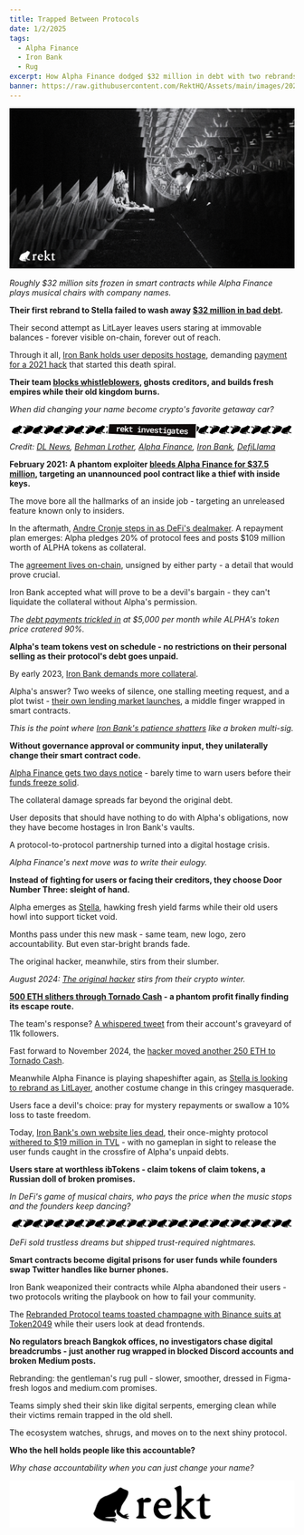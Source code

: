 ```yaml
---
title: Trapped Between Protocols
date: 1/2/2025
tags:
  - Alpha Finance
  - Iron Bank
  - Rug
excerpt: How Alpha Finance dodged $32 million in debt with two rebrands while Iron Bank holds users hostage. Their hacker's recent 500 ETH cash-out is just another twist in this crypto vanishing act. Is rebranding becoming the gentleman's rug pull?
banner: https://raw.githubusercontent.com/RektHQ/Assets/main/images/2023/01/two-protocols-one-rug-header.png
---
```

![](https://raw.githubusercontent.com/RektHQ/Assets/main/images/2023/01/two-protocols-one-rug-header.png)


_Roughly $32 million sits frozen in smart contracts while Alpha Finance plays musical chairs with company names._

  

**Their first rebrand to Stella failed to wash away [$32 million in bad debt](https://www.dlnews.com/articles/defi/defi-partners-clash-over-32m-bad-debt-iron-bank-alpha-homora).**

  

Their second attempt as LitLayer leaves users staring at immovable balances - forever visible on-chain, forever out of reach.

  

Through it all, [Iron Bank holds user deposits hostage](https://rekt.news/iron-alpha/), demanding [payment for a 2021 hack](https://blog.alphaventuredao.io/joint-announcement-on-funds-repayment/) that started this death spiral.

  

**Their team [blocks whistleblowers](https://x.com/BehmanLrother/status/1870744671464341662), ghosts creditors, and builds fresh empires while their old kingdom burns.**

  

_When did changing your name become crypto's favorite getaway car?_

![](https://raw.githubusercontent.com/RektHQ/Assets/main/images/2021/09/rekt-investigates-linebreak.png)
_Credit: [DL News](https://www.dlnews.com/articles/defi/defi-partners-clash-over-32m-bad-debt-iron-bank-alpha-homora), [Behman Lrother](https://x.com/BehmanLrother/status/1870744671464341662), [Alpha Finance](https://blog.alphaventuredao.io/joint-announcement-on-funds-repayment/), [Iron Bank](https://ibdotxyz.medium.com/timeline-between-iron-bank-alpha-homora-v2-e0bfe75467b8), [DefiLlama](https://defillama.com/protocol/iron-bank?mcap=false&tvl=true)_

  

**February 2021: A phantom exploiter [bleeds Alpha Finance for $37.5 million](https://rekt.news/alpha-finance-rekt/), targeting an unannounced pool contract like a thief with inside keys.**

  

The move bore all the hallmarks of an inside job - targeting an unreleased feature known only to insiders.

  

In the aftermath, [Andre Cronje steps in as DeFi's dealmaker](https://ibdotxyz.medium.com/timeline-between-iron-bank-alpha-homora-v2-e0bfe75467b8). A repayment plan emerges: Alpha pledges 20% of protocol fees and posts $109 million worth of ALPHA tokens as collateral.

  

The [agreement lives on-chain](https://etherscan.io/address/0x141e0541d87c6cbdbf2a6a8104248b4b922f629e?ref=blog.alphaventuredao.io#code), unsigned by either party - a detail that would prove crucial.

  

Iron Bank accepted what will prove to be a devil's bargain - they can't liquidate the collateral without Alpha's permission.

  

_The [debt payments trickled in](https://www.dlnews.com/articles/defi/defi-partners-clash-over-32m-bad-debt-iron-bank-alpha-homora/) at $5,000 per month while ALPHA's token price cratered 90%._

  

**Alpha's team tokens vest on schedule - no restrictions on their personal selling as their protocol's debt goes unpaid.**

  

By early 2023, [Iron Bank demands more collateral](https://x.com/ibdotxyz/status/1631310583764242432).

  

Alpha's answer? Two weeks of silence, one stalling meeting request, and a plot twist - [their own lending market launches](https://ibdotxyz.medium.com/timeline-between-iron-bank-alpha-homora-v2-e0bfe75467b8), a middle finger wrapped in smart contracts.

  

_This is the point where [Iron Bank's patience shatters](https://ibdotxyz.medium.com/timeline-between-iron-bank-alpha-homora-v2-e0bfe75467b8) like a broken multi-sig._

  

**Without governance approval or community input, they unilaterally change their smart contract code.**

  

[Alpha Finance gets two days notice](https://x.com/ibdotxyz/status/1631310583764242432) - barely time to warn users before their [funds freeze solid](https://x.com/ibdotxyz/status/1630917750473510914).

  

The collateral damage spreads far beyond the original debt.

  

User deposits that should have nothing to do with Alpha's obligations, now they have become hostages in Iron Bank's vaults.

  

A protocol-to-protocol partnership turned into a digital hostage crisis.

  

_Alpha Finance's next move was to write their eulogy._

  

**Instead of fighting for users or facing their creditors, they choose Door Number Three: sleight of hand.**

  

Alpha emerges as [Stella](https://x.com/stellaxyz_), hawking fresh yield farms while their old users howl into support ticket void.

  

Months pass under this new mask - same team, new logo, zero accountability. But even star-bright brands fade.

  

The original hacker, meanwhile, stirs from their slumber.

  

_August 2024: [The original hacker](https://debank.com/profile/0x905315602ed9a854e325f692ff82f58799beab57/history) stirs from their crypto winter._

  

**[500 ETH slithers through Tornado Cash](https://etherscan.io/advanced-filter?fadd=0x905315602ed9a854e325f692ff82f58799beab57&qt=1&ps=50&amt=100%7e100&age=180D) - a phantom profit finally finding its escape route.**

  

The team's response? [A whispered tweet](https://x.com/Alpha_HomoraV2/status/1820762503498129872) from their account's graveyard of 11k followers.

  

Fast forward to November 2024, the [hacker moved another 250 ETH to Tornado Cash](https://etherscan.io/advanced-filter?fadd=0x905315602ed9a854e325f692ff82f58799beab57&tadd=0x910Cbd523D972eb0a6f4cAe4618aD62622b39DbF&qt=1).  
  
Meanwhile Alpha Finance is playing shapeshifter again, as [Stella is looking to rebrand as LitLayer](https://stella.discourse.group/t/update-re-stella-to-litlayer-transition/32), another costume change in this cringey masquerade.

  

Users face a devil's choice: pray for mystery repayments or swallow a 10% loss to taste freedom.

  

Today, [Iron Bank's own website lies dead](https://ib.xyz/), their once-mighty protocol [withered to $19 million in TVL](https://defillama.com/protocol/iron-bank?mcap=false&tvl=true) - with no gameplan in sight to release the user funds caught in the crossfire of Alpha's unpaid debts.

  

**Users stare at worthless ibTokens - claim tokens of claim tokens, a Russian doll of broken promises.**

  

_In DeFi's game of musical chairs, who pays the price when the music stops and the founders keep dancing?_

![](https://raw.githubusercontent.com/RektHQ/Assets/main/images/2021/03/rekt-linebreak.png)

_DeFi sold trustless dreams but shipped trust-required nightmares._

  

**Smart contracts become digital prisons for user funds while founders swap Twitter handles like burner phones.** 
  
Iron Bank weaponized their contracts while Alpha abandoned their users - two protocols writing the playbook on how to fail your community.

  

The [Rebranded Protocol teams toasted champagne with Binance suits at Token2049](https://x.com/BehmanLrother/status/1736658221199192359) while their users look at dead frontends.

  

**No regulators breach Bangkok offices, no investigators chase digital breadcrumbs - just another rug wrapped in blocked Discord accounts and broken Medium posts.**

  

Rebranding: the gentleman's rug pull - slower, smoother, dressed in Figma-fresh logos and medium.com promises.

  

Teams simply shed their skin like digital serpents, emerging clean while their victims remain trapped in the old shell.

  

The ecosystem watches, shrugs, and moves on to the next shiny protocol.  
  
**Who the hell holds people like this accountable?**

  

_Why chase accountability when you can just change your name?_

![](https://raw.githubusercontent.com/RektHQ/Assets/main/images/2021/08/rekt-outline-conc.png)









